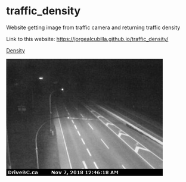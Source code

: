 # traffic_density
Website getting image from traffic camera and returning traffic density

Link to this website: https://jorgealcubilla.github.io/traffic_density/


<object data="web_data/density.txt" type="text/plain"
width="300" style="height: 25px">
<a href="web_data/density.txt">Density</a>
</object>


<img src="web_data/img.jpg" alt="traffic_cam">
